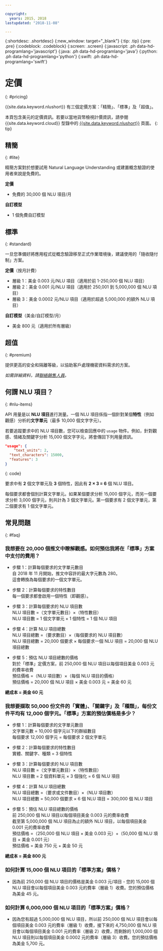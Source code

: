 ```yaml
---

copyright:
  years: 2015, 2018
lastupdated: "2018-11-08"

---
```


{:shortdesc: .shortdesc}
{:new_window: target="_blank"}
{:tip: .tip}
{:pre: .pre}
{:codeblock: .codeblock}
{:screen: .screen}
{:javascript: .ph data-hd-programlang='javascript'}
{:java: .ph data-hd-programlang='java'}
{:python: .ph data-hd-programlang='python'}
{:swift: .ph data-hd-programlang='swift'}

# 定價
{: #pricing}

{{site.data.keyword.nlushort}} 有三個定價方案：「精簡」、「標準」及「超值」。

本頁包含美元的定價資訊。若要以當地貨幣檢視計價資訊，請參閱 {{site.data.keyword.cloud}} 型錄中的 [{{site.data.keyword.nlushort}}](https://{DomainName}/catalog/services/natural-language-understanding) 頁面。
{: tip}

## 精簡
{: #lite}

精簡方案對於想要試用 Natural Language Understanding 或建置概念驗證的使用者來說是免費的。

**定價**
- 免費的 30,000 個 NLU 項目/月

**自訂模型**
- 1 個免費自訂模型

## 標準
{: #standard}

一旦您準備好將應用程式從概念驗證移至正式作業環境後，建議使用的「隨收隨付制」方案。

**定價**（按月計費）
- 層級 1：美金 0.003 元/NLU 項目（適用於前 1-250,000 個 NLU 項目）
- 層級 2：美金 0.001 元/NLU 項目（適用於 250,001 到 5,000,000 個 NLU 項目）
- 層級 3：美金 0.0002 元/NLU 項目（適用於超過 5,000,000 的額外 NLU 項目）

**自訂模型**（美金/自訂模型/月）
- 美金 800 元（適用於所有層級）

## 超值
{: #premium}

提供更高的安全和隔離等級，以協助客戶處理機密資料需求的方案。

_如需詳細資料，請[聯絡銷售人員](https://www.ibm.com/account/reg/us-en/signup?formid=MAIL-watson)。_

## 何謂 NLU 項目？
{: #nlu-items}

API 用量是以 **NLU 項目**進行測量。一個 NLU 項目係指一個針對某個**特性**（例如觀感）分析的**文字單元**（最多 10,000 個文字字元）。

若要追蹤要求中的 NLU 項目數，您可以檢查回應中的 `usage` 物件。例如，針對觀感、情緒及關鍵字分析 15,000 個文字字元，將會傳回下列用量資訊。

```json
"usage": {
    "text_units": 2,
  "text_characters": 15000,
  "features": 3
}
```
{: code}
  
要求中有 **2** 個文字單元及 **3** 個特性，因此有 **2 × 3 = 6** 個 NLU 項目。

每個要求都會個別計算文字單元。如果某個要求分析 15,000 個字元，而另一個要求分析 3,000 個字元，則共計為 3 個文字單元。第一個要求有 2 個文字單元，第二個要求有 1 個文字單元。

## 常見問題
{: #faq}

### 我想要在 20,000 個推文中瞭解觀感。如何預估我將在「標準」方案中支付的費用？

- 步驟 1：計算每個要求的文字單元數目<br>
自 2018 年 11 月開始，推文中容許的最大字元數為 280。<br>
這會轉換為每個要求的一個文字單元。

- 步驟 2：計算每個要求的特性數目<br>
每一個要求都會啟用一個特性（即觀感）。

- 步驟 3：計算每個要求的 NLU 項目數<br>
NLU 項目數 =（文字單元數目）×（特性數目）<br>
NLU 項目數 = 1 個文字單元 × 1 個特性 = 1 個 NLU 項目

- 步驟 4：計算 NLU 項目總數<br>
NLU 項目總數 =（要求數目）×（每個要求的 NLU 項目數）<br>
NLU 項目總數 = 20,000 個要求 × 每個要求一個 NLU 項目 = 20,000 個 NLU 項目總數

- 步驟 5：預估 NLU 項目總數的價格<br>
對於「標準」定價方案，前 250,000 個 NLU 項目以每個項目美金 0.003 元的費率收費<br>
預估價格 =（NLU 項目數）×（每個 NLU 項目的價格）<br>
預估價格 = 20,000 個 NLU 項目 × 美金 0.003 元 = 美金 60 元

**總成本 = 美金 60 元**

### 我想要擷取 50,000 份文件的「實體」、「關鍵字」及「種類」，每份文件平均有 12,000 個字元。「標準」方案的預估價格是多少？
- 步驟 1：計算每個要求的文字單元數目<br>
文字單元數 = 10,000 個字元以下的群組數目<br>
每個要求 12,000 個字元 = 每個要求 2 個文字單元

- 步驟 2：計算每個要求的特性數目<br>
實體、關鍵字、種類 = 3 個特性

- 步驟 3：計算每個要求的 NLU 項目數<br>
NLU 項目數 =（文字單元數目）×（特性數目）<br>
NLU 項目數 = 2 個資料單元 × 3 個強化 = 6 個 NLU 項目

- 步驟 4：計算 NLU 項目總數<br>
NLU 項目總數 =（要求或文件數目）×（NLU 項目數）<br>
NLU 項目總數 = 50,000 個要求 × 6 個 NLU 項目 = 300,000 個 NLU 項目

- 步驟 5：預估 NLU 項目總數的價格<br>
前 250,000 個 NLU 項目以每個項目美金 0.003 元的費率收費<br>
截至第 5,000,000 個 NLU 項目為止的額外 NLU 項目，以每個項目美金 0.001 元的費率收費<br>
預估價格 =（250,000 個 NLU 項目 × 美金 0.003 元）+（50,000 個 NLU 項目 × 美金 0.001 元）<br>
預估價格 = 美金 750 元 + 美金 50 元


**總成本 = 美金 800 元**

### 如何計算 15,000 個 NLU 項目的「標準方案」價格？
- 因為前 250,000 個 NLU 項目的價格是美金 0.003 元/項目 - 您的 15,000 個 NLU 項目會以每個項目美金 0.003 元的費率（層級 1）收費。您的預估價格為美金 45 元。 

### 如何計算 6,000,000 個 NLU 項目的「標準方案」價格？
- 因為您有超過 5,000,000 個 NLU 項目，所以前 250,000 個 NLU 項目會以每個項目美金 0.003 元的費率（層級 1）收費，接下來的 4,750,000 個 NLU 項目會以每個項目美金 0.001 元的費率（層級 2）收費，而剩餘的 1,000,000 個 NLU 項目則以每個項目美金 0.0002 元的費率（層級 3）收費。您的預估價格為美金 5,700 元。 



